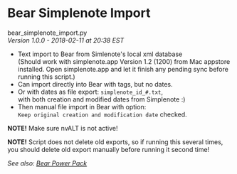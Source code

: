 # Bear Simplenote Import

bear_simplenote_import.py   
*Version 1.0.0 - 2018-02-11 at 20:38 EST*


* Text import to Bear from Simlenote's local xml database  
(Should work with simplenote.app Version 1.2 (1200) from Mac appstore installed. Open simplenote.app and let it finish any pending sync before running this script.)
* Can import directly into Bear with tags, but no dates.
* Or with dates as file export: `simplenote_id_#.txt`,  
with both creation and modified dates from Simplenote :)  
* Then manual file import in Bear with option:  
`Keep original creation and modification date` checked.

**NOTE!** Make sure nvALT is not active!

**NOTE!** Script does not delete old exports, so if running this several times, you should delete old export manually before running it second time!

*See also: [Bear Power Pack](https://github.com/rovest/Bear-Power-Pack/blob/master/README.md)*
